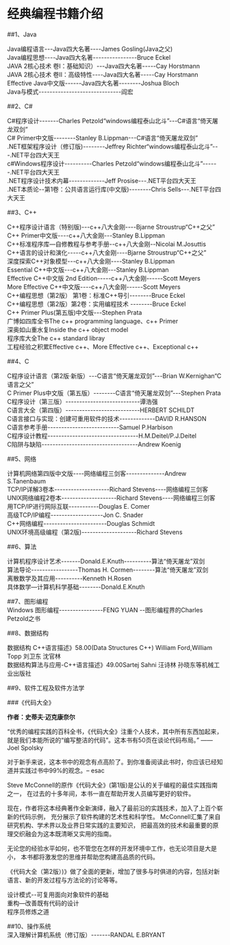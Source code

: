 经典编程书籍介绍
===

##1、Java  

Java编程语言---Java四大名著----James Gosling(Java之父)  
Java编程思想----Java四大名著----------------Bruce Eckel  
JAVA 2核心技术 卷I：基础知识）---Java四大名著-----Cay Horstmann  
JAVA 2核心技术 卷II：高级特性----Java四大名著-----Cay Horstmann  
Effective Java中文版------Java四大名著--------Joshua Bloch  
Java与模式------------------------------阎宏  
 
 
##2、C#  

C#程序设计-------Charles Petzold“windows编程泰山北斗”---C#语言“倚天屠龙双剑”  
C# Primer中文版--------Stanley B.Lippman---C#语言“倚天屠龙双剑”  
.NET框架程序设计（修订版)--------Jeffrey Richter“windows编程泰山北斗”---.NET平台四大天王  
c#Windows程序设计----------Charles Petzold“windows编程泰山北斗”------.NET平台四大天王  
.NET程序设计技术内幕-------------Jeff Prosise---.NET平台四大天王  
.NET本质论--第1卷：公共语言运行库(中文版)--------Chris Sells---.NET平台四大天王   
 
 
##3、C++  
 
C++程序设计语言（特别版)---c++八大金刚----Bjarne Stroustrup“C++之父”  
C++ Primer中文版----c++八大金刚---Stanley B.Lippman  
C++标准程序库—自修教程与参考手册--c++八大金刚--Nicolai M.Josuttis  
C++语言的设计和演化-----c++八大金刚----Bjarne Stroustrup“C++之父”  
深度探索C++对象模型---c++八大金刚----Stanley B.Lippman  
Essential C++中文版---c++八大金刚---Stanley B.Lippman  
Effective C++中文版 2nd Edition-----c++八大金刚------Scott Meyers  
More Effective C++中文版----c++八大金刚------Scott Meyers  
C++编程思想（第2版） 第1卷：标准C++导引--------Bruce Eckel  
C++编程思想（第2版）第2卷：实用编程技术 --------Bruce Eckel  
C++ Primer Plus(第五版)中文版---Stephen Prata  
广博如四库全书The c++ programming language、c++ Primer  
深奥如山重水复Inside the c++ object model  
程序库大全The c++ standard libray  
工程经验之积累Effective c++、More Effective c++、Exceptional c++  

 
##4、C  
 
C程序设计语言（第2版·新版）---C语言“倚天屠龙双剑”---Brian W.Kernighan“C语言之父”  
C Primer Plus中文版（第五版）--------C语言“倚天屠龙双剑”---Stephen Prata  
C程序设计（第三版）---------------------------谭浩强  
C语言大全（第四版）---------------------------HERBERT SCHILDT  
C语言接口与实现：创建可重用软件的技术-------------DAVID R.HANSON   
C语言参考手册--------------------------Samuel P.Harbison  
C程序设计教程---------------------------------H.M.Deitel/P.J.Deitel   
C陷阱与缺陷-----------------------------------Andrew Koenig   
 
 
##5、网络  
 
计算机网络第四版中文版----网络编程三剑客--------------Andrew S.Tanenbaum  
TCP/IP详解3卷本--------------------Richard Stevens----网络编程三剑客  
UNIX网络编程2卷本--------------------Richard Stevens----网络编程三剑客  
用TCP/IP进行网际互联-----------Douglas E. Comer  
高级TCP/IP编程-------------------Jon C. Snader  
C++网络编程-----------------------Douglas Schmidt  
UNIX环境高级编程（第2版)--------------------Richard Stevens  
 
   
 
##6、算法
 
计算机程序设计艺术-------Donald.E.Knuth----------算法“倚天屠龙”双剑  
算法导论-----------------Thomas H. Cormen--------算法“倚天屠龙”双剑  
离散数学及其应用----------Kenneth H.Rosen  
具体数学—计算机科学基础--------Donald.E.Knuth  
 
   
 
##7、图形编程  
Windows 图形编程----------------FENG YUAN --图形编程界的Charles Petzold之书  
 
 
##8、数据结构  
 
数据结构 C++语言描述》58.00(Data Structures C++) William Ford,William Topp 刘卫东 沈官林   
数据结构算法与应用-C++语言描述》49.00Sartej Sahni 汪诗林 孙晓东等机械工业出版社  
 
   
 
##9、软件工程及软件方法学  


###《代码大全》 

**作者：史蒂夫·迈克康奈尔**

“优秀的编程实践的百科全书，《代码大全》注重个人技术，其中所有东西加起来， 就是我们本能所说的“编写整洁的代码”。这本书有50页在谈论代码布局。” —— Joel Spolsky

对于新手来说，这本书中的观念有点高阶了。到你准备阅读此书时，你应该已经知道并实践过书中99%的观念。– esac

Steve McConnell的原作《代码大全》(第1版)是公认的关于编程的最佳实践指南之一， 在过去的十多年间，本书一直在帮助开发人员编写更好的软件。

现在，作者将这本经典著作全新演绎，融入了最前沿的实践技术，加入了上百个崭新的代码示例， 充分展示了软件构建的艺术性和科学性。 McConnell汇集了来自研究机构、学术界以及业界日常实践的主要知识， 把最高效的技术和最重要的原理交织融会为这本既清晰又实用的指南。

无论您的经验水平如何，也不管您在怎样的开发环境中工作，也无论项目是大是小， 本书都将激发您的思维并帮助您构建高品质的代码。

《代码大全（第2版）)》做了全面的更新，增加了很多与时俱进的内容，包括对新语言、新的开发过程与方法论的讨论等等。


设计模式--可复用面向对象软件的基础   
重构—改善既有代码的设计  
程序员修炼之道
 
 
##10、操作系统  
深入理解计算机系统（修订版）-------RANDAL E.BRYANT   
 
